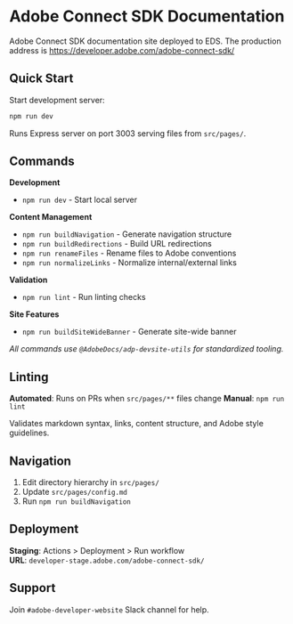 # Adobe Connect SDK Documentation

Adobe Connect SDK documentation site deployed to EDS.
The production address is https://developer.adobe.com/adobe-connect-sdk/

## Quick Start

Start development server:
```bash
npm run dev
```
Runs Express server on port 3003 serving files from `src/pages/`.

## Commands

**Development**
- `npm run dev` - Start local server

**Content Management**
- `npm run buildNavigation` - Generate navigation structure
- `npm run buildRedirections` - Build URL redirections  
- `npm run renameFiles` - Rename files to Adobe conventions
- `npm run normalizeLinks` - Normalize internal/external links

**Validation**
- `npm run lint` - Run linting checks

**Site Features**
- `npm run buildSiteWideBanner` - Generate site-wide banner

*All commands use `@AdobeDocs/adp-devsite-utils` for standardized tooling.*

## Linting

**Automated**: Runs on PRs when `src/pages/**` files change
**Manual**: `npm run lint`

Validates markdown syntax, links, content structure, and Adobe style guidelines.

## Navigation

1. Edit directory hierarchy in `src/pages/`
2. Update `src/pages/config.md` 
3. Run `npm run buildNavigation`

## Deployment

**Staging**: Actions > Deployment > Run workflow  
**URL**: `developer-stage.adobe.com/adobe-connect-sdk/`

## Support

Join `#adobe-developer-website` Slack channel for help.
